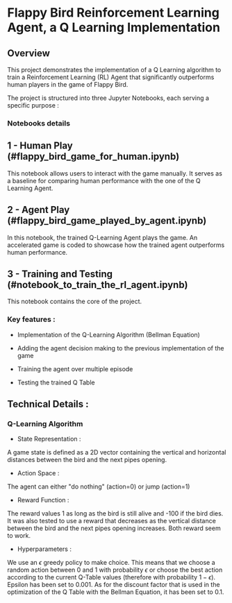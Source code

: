 # Flappy Bird Reinforcement Learning Agent, a Q Learning Implementation

## Overview

This project demonstrates the implementation of a Q Learning algorithm to train a Reinforcement Learning (RL) Agent that significantly outperforms human players in the game of Flappy Bird. 

The project is structured into three Jupyter Notebooks, each serving a specific purpose :

### Notebooks details

## 1 - Human Play (#flappy_bird_game_for_human.ipynb)

This notebook allows users to interact with the game manually. It serves as a baseline for comparing human performance with the one of the Q Learning Agent.

## 2 - Agent Play (#flappy_bird_game_played_by_agent.ipynb)

In this notebook, the trained Q-Learning Agent plays the game. An accelerated game is coded to showcase how the trained agent outperforms human performance.

## 3 - Training and Testing (#notebook_to_train_the_rl_agent.ipynb)

This notebook contains the core of the project.

### Key features :

- Implementation of the Q-Learning Algorithm (Bellman Equation)

- Adding the agent decision making to the previous implementation of the game

- Training the agent over multiple episode

- Testing the trained Q Table 

## Technical Details :

### Q-Learning Algorithm 

- State Representation :

A game state is defined as a 2D vector containing the vertical and horizontal distances between the bird and the next pipes opening.

- Action Space :

The agent can either "do nothing" (action=0) or jump (action=1)

- Reward Function :

The reward values 1 as long as the bird is still alive and -100 if the bird dies. It was also tested to use a reward that decreases as the vertical distance between the bird and the next pipes opening increases. Both reward seem to work.

- Hyperparameters :

We use an $\epsilon$ greedy policy to make choice. This means that we choose a random action between $0$ and $1$ with probability $\epsilon$ or choose the best action according to the current Q-Table values (therefore with probability $1-\epsilon$). Epsilon has been set to $0.001$. As for the discount factor that is used in the optimization of the Q Table with the Bellman Equation, it has been set to $0.1$.


 


